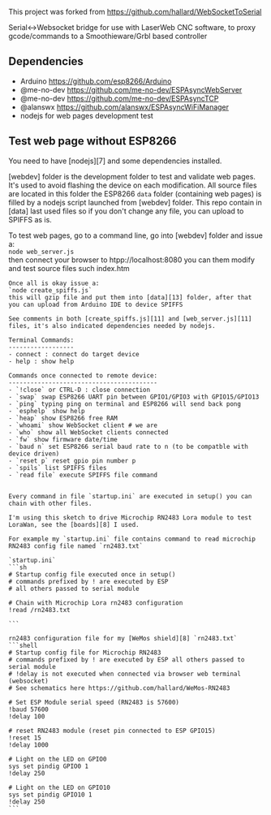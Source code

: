 This project was forked from https://github.com/hallard/WebSocketToSerial 


Serial<->Websocket bridge for use with LaserWeb CNC software, to proxy gcode/commands to a Smoothieware/Grbl based controller

Dependencies
------------
- Arduino https://github.com/esp8266/Arduino
- @me-no-dev https://github.com/me-no-dev/ESPAsyncWebServer
- @me-no-dev https://github.com/me-no-dev/ESPAsyncTCP 
- @alanswx https://github.com/alanswx/ESPAsyncWiFiManager
- nodejs for web pages development test 


Test web page without ESP8266
-----------------------------

You need to have [nodejs][7] and some dependencies installed.

[webdev] folder is the development folder to test and validate web pages. It's used to avoid flashing the device on each modification.
All source files are located in this folder the ESP8266 `data` folder (containing web pages) is filled by a nodejs script launched from [webdev] folder. This repo contain in [data] last used files so if you don't change any file, you can upload to SPIFFS as is.

To test web pages, go to a command line, go into [webdev] folder and issue a:    
`node web_server.js`     
then connect your browser to htpp://localhost:8080 you can them modify and test source files such index.htm
    
    Once all is okay issue a:    
    `node create_spiffs.js`     
    this will gzip file and put them into [data][13] folder, after that you can upload from Arduino IDE to device SPIFFS

    See comments in both [create_spiffs.js][11] and [web_server.js][11] files, it's also indicated dependencies needed by nodejs.

    Terminal Commands:
    ------------------
    - connect : connect do target device
    - help : show help

    Commands once connected to remote device:
    -----------------------------------------
    - `!close` or CTRL-D : close connection
    - `swap` swap ESP8266 UART pin between GPIO1/GPIO3 with GPIO15/GPIO13
    - `ping` typing ping on terminal and ESP8266 will send back pong
    - `esphelp` show help
    - `heap` show ESP8266 free RAM
    - `whoami` show WebSocket client # we are
    - `who` show all WebSocket clients connected
    - `fw` show firmware date/time
    - `baud n` set ESP8266 serial baud rate to n (to be compatble with device driven)
    - `reset p` reset gpio pin number p
    - `spils` list SPIFFS files
    - `read file` execute SPIFFS file command


    Every command in file `startup.ini` are executed in setup() you can chain with other files. 

    I'm using this sketch to drive Microchip RN2483 Lora module to test LoraWan, see the [boards][8] I used.

    For example my `startup.ini` file contains command to read microchip RN2483 config file named `rn2483.txt`

    `startup.ini`
    ```sh
    # Startup config file executed once in setup()
    # commands prefixed by ! are executed by ESP
    # all others passed to serial module

    # Chain with Microchip Lora rn2483 configuration
    !read /rn2483.txt

    ```

    rn2483 configuration file for my [WeMos shield][8] `rn2483.txt`
    ```shell
    # Startup config file for Microchip RN2483
    # commands prefixed by ! are executed by ESP all others passed to serial module
    # !delay is not executed when connected via browser web terminal (websocket)
    # See schematics here https://github.com/hallard/WeMos-RN2483

    # Set ESP Module serial speed (RN2483 is 57600)
    !baud 57600
    !delay 100

    # reset RN2483 module (reset pin connected to ESP GPIO15)
    !reset 15
    !delay 1000

    # Light on the LED on GPIO0
    sys set pindig GPIO0 1
    !delay 250

    # Light on the LED on GPIO10
    sys set pindig GPIO10 1
    !delay 250
    ```

